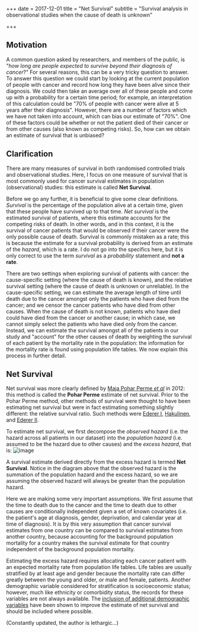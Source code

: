 +++
date = 2017-12-01
title = "Net Survival"
subtitle = "Survival analysis in observational studies when the cause of death is unknown"

+++

## Motivation
A common question asked by researchers, and members of the public, is "*how long are people expected to survive beyond their diagnosis of cancer*?" For several reasons, this can be a very tricky question to answer. To answer this question we could start by looking at the current population of people with cancer and record how long they have been alive since their diagnosis. We could then take an average over all of these people and come up with a probability for a certain time period; for example, an interpretation of this calculation could be "70% of people with cancer were alive at 5 years after their diagnosis". However, there are a number of factors which we have not taken into account, which can bias our estimate of "70%". One of these factors could be whether or not the patient died of their cancer or from other causes (also known as competing risks). So, how can we obtain an estimate of survival that is unbiased?

## Clarification
There are many measures of survival in both randomised controlled trials and observational studies. Here, I focus on one measure of survival that is most commonly used for cancer survival estimates in population (observational) studies: this estimate is called **Net Survival**.

Before we go any further, it is beneficial to give some clear definitions. *Survival* is the percentage of the population alive at a certain time, given that these people have survived up to that time. *Net survival* is the estimated survival of patients, where this estimate accounts for the competing risks of death. In other words, and in this context, it is the survival of cancer patients that would be observed if their cancer were the only possible cause of death. Survival is commonly mistaken as a rate; this is because the estimate for a survival probability is derived from an estimate of the *hazard*, which is a rate. I do not go into the specifics here, but it is only correct to use the term *survival* as a *probability* statement and **not a rate**.

There are two settings when exploring survival of patients with cancer: the cause-specific setting (where the cause of death is known), and the relative survival setting (where the cause of death is unknown or unreliable). In the cause-specific setting, we can estimate the average length of time until death due to the cancer amongst only the patients who have died from the cancer; and we censor the cancer patients who have died from other causes. When the cause of death is not known, patients who have died could have died from the cancer or another cause; in which case, we cannot simply select the patients who have died only from the cancer. Instead, we can estimate the survival amongst all of the patients in our study and "account" for the other causes of death by weighting the survival of each patient by the mortality rate in the population: the information for the mortality rate is found using population life tables. We now explain this process in further detail.

## Net Survival
Net survival was more clearly defined by [Maja Pohar Perme *et al*](https://onlinelibrary.wiley.com/doi/full/10.1111/j.1541-0420.2011.01640.x) in 2012: this method is called the **Pohar Perme** estimate of net survival. Prior to the Pohar Perme method, other methods of survival were thought to have been estimating net survival but were in fact estimating something slightly different: the relative survival ratio. Such methods were [Ederer I](https://scholar.google.com/scholar_lookup?hl=en&publication_year=1961&pages=101-121&author=F.+Ederer&author=L.+M.+Axtell&author=S.+J.+Cutler&title=The+Relative+Survival+Rate%3A+A+Statistical+Methodology), [Hakulinen](https://www.jstor.org/stable/2529873?origin=crossref&seq=1), and [Ederer II](https://scholar.google.com/scholar_lookup?hl=en&publication_year=1961&pages=101-121&author=F.+Ederer&author=L.+M.+Axtell&author=S.+J.+Cutler&title=The+Relative+Survival+Rate%3A+A+Statistical+Methodology).

To estimate net survival, we first decompose the *observed hazard* (i.e. the hazard across all patients in our dataset) into the *population hazard* (i.e. assumed to be the hazard due to other causes) and the *excess hazard*, that is:
![image](https://user-images.githubusercontent.com/33094651/74594443-60255b00-502e-11ea-86bf-25e0ebc7f237.png)

A survival estimate derived directly from the excess hazard is termed **Net Survival**. Notice in the diagram above that the observed hazard is the summation of the population hazard and the excess hazard, so we are assuming the observed hazard will always be greater than the population hazard.

Here we are making some very important assumptions. We first assume that the time to death due to the cancer and the time to death due to other causes are conditionally independent given a set of known covariates (i.e. the patient's age at diagnosis, gender, deprivation, and calendar year at time of diagnosis). It is by this very assumption that cancer survival estimates from one country can be compared to survival estimates from another country, because accounting for the background population mortality for a country makes the survival estimate for that country independent of the background population mortality.

Estimating the excess hazard requires allocating each cancer patient with an expected mortality rate from population life tables. Life tables are usually stratified by at least age and gender because the mortality rate can differ greatly between the young and older, or male and female, patients. Another demographic variable considered for stratification is socioeconomic status; however, much like ethnicity or comorbidity status, the records for these variables are not always available. The [inclusion of additional demographic variables](https://academic.oup.com/biostatistics/advance-article-abstract/doi/10.1093/biostatistics/kxz017/5499194) have been shown to improve the estimate of net survival and should be included where possible.


(Constantly updated, the author is lethargic...)
